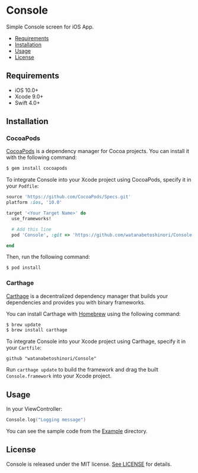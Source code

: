 # Console

Simple Console screen for iOS App.

- [Requirements](#requirements)
- [Installation](#installation)
- [Usage](#usage)
- [License](#license)

## Requirements

- iOS 10.0+
- Xcode 9.0+
- Swift 4.0+

## Installation

### CocoaPods

[CocoaPods](http://cocoapods.org) is a dependency manager for Cocoa projects. You can install it with the following command:

```bash
$ gem install cocoapods
```

To integrate Console into your Xcode project using CocoaPods, specify it in your `Podfile`:

```ruby
source 'https://github.com/CocoaPods/Specs.git'
platform :ios, '10.0'

target '<Your Target Name>' do
  use_frameworks!

  # Add this line
  pod 'Console', :git => 'https://github.com/watanabetoshinori/Console.git', :branch => 'master'

end
```

Then, run the following command:

```bash
$ pod install
```

### Carthage

[Carthage](https://github.com/Carthage/Carthage) is a decentralized dependency manager that builds your dependencies and provides you with binary frameworks.

You can install Carthage with [Homebrew](http://brew.sh/) using the following command:

```bash
$ brew update
$ brew install carthage
```

To integrate Console into your Xcode project using Carthage, specify it in your `Cartfile`:

```ogdl
github "watanabetoshinori/Console"
```

Run `carthage update` to build the framework and drag the built `Console.framework` into your Xcode project.

## Usage

In your ViewController:

```swift
Console.log("Logging message")
```

You can see the sample code from the [Example](https://github.com/watanabetoshinori/Console/tree/master/Example) directory.

## License

Console is released under the MIT license. [See LICENSE](https://github.com/watanabetoshinori/Console/blob/master/LICENSE) for details.
